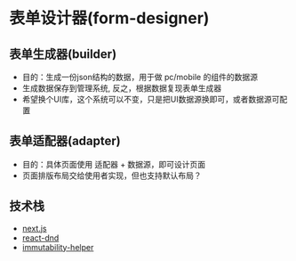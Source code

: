 # 表单设计器(form-designer)

## 表单生成器(builder)

- 目的：生成一份json结构的数据，用于做 pc/mobile 的组件的数据源
- 生成数据保存到管理系统, 反之，根据数据复现表单生成器
- 希望换个UI库，这个系统可以不变，只是把UI数据源换即可，或者数据源可配置

## 表单适配器(adapter)

- 目的：具体页面使用 适配器 + 数据源，即可设计页面
- 页面排版布局交给使用者实现，但也支持默认布局？

## 技术栈

- [next.js]()
- [react-dnd](https://react-dnd.github.io/react-dnd/docs/overview)
- [immutability-helper](https://www.npmjs.com/package/immutability-helper)
